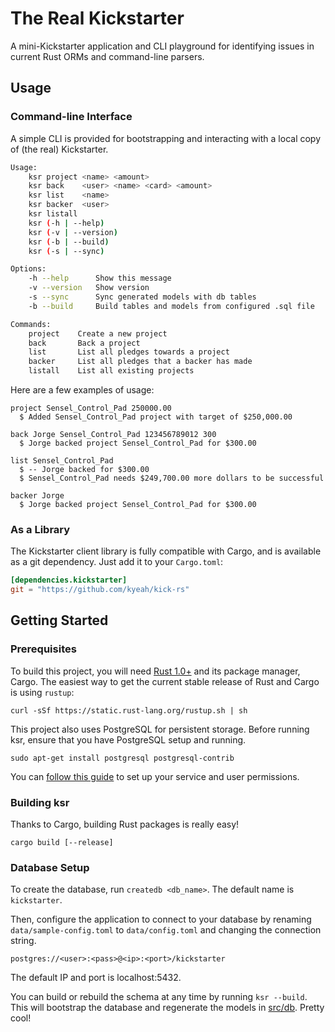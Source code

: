 The Real Kickstarter
=====================

A mini-Kickstarter application and CLI playground for identifying issues in current Rust ORMs and command-line parsers.

## Usage

### Command-line Interface

A simple CLI is provided for bootstrapping and interacting with a local copy of (the real) Kickstarter.

```sh
Usage:
    ksr project <name> <amount>
    ksr back    <user> <name> <card> <amount>
    ksr list    <name>
    ksr backer  <user>
    ksr listall
    ksr (-h | --help)
    ksr (-v | --version)
    ksr (-b | --build)
    ksr (-s | --sync)

Options:
    -h --help      Show this message
    -v --version   Show version
    -s --sync      Sync generated models with db tables
    -b --build     Build tables and models from configured .sql file

Commands:
    project    Create a new project
    back       Back a project
    list       List all pledges towards a project
    backer     List all pledges that a backer has made
    listall    List all existing projects
```

Here are a few examples of usage:
```
project Sensel_Control_Pad 250000.00
  $ Added Sensel_Control_Pad project with target of $250,000.00

back Jorge Sensel_Control_Pad 123456789012 300
  $ Jorge backed project Sensel_Control_Pad for $300.00

list Sensel_Control_Pad
  $ -- Jorge backed for $300.00
  $ Sensel_Control_Pad needs $249,700.00 more dollars to be successful

backer Jorge
  $ Jorge backed project Sensel_Control_Pad for $300.00
```

### As a Library

The Kickstarter client library is fully compatible with Cargo, and is available as a git dependency. Just add it to your `Cargo.toml`:

```toml
[dependencies.kickstarter]
git = "https://github.com/kyeah/kick-rs"
```

## Getting Started

### Prerequisites

To build this project, you will need [Rust 1.0+](https://www.rust-lang.org) and its package manager, Cargo. The easiest way to get the current stable release of Rust and Cargo is using `rustup`:

`curl -sSf https://static.rust-lang.org/rustup.sh | sh`

This project also uses PostgreSQL for persistent storage. Before running ksr, ensure that you have PostgreSQL setup and running. 

`sudo apt-get install postgresql postgresql-contrib`

You can [follow this guide](https://help.ubuntu.com/lts/serverguide/postgresql.html) to set up your service and user permissions.

### Building ksr

Thanks to Cargo, building Rust packages is really easy! 

`cargo build [--release]`

### Database Setup

To create the database, run `createdb <db_name>`. The default name is `kickstarter`. 

Then, configure the application to connect to your database by renaming `data/sample-config.toml` to `data/config.toml` and changing the connection string.

`postgres://<user>:<pass>@<ip>:<port>/kickstarter`

The default IP and port is localhost:5432.

You can build or rebuild the schema at any time by running `ksr --build`. This will bootstrap the database and regenerate the models in [src/db](src/db). Pretty cool!